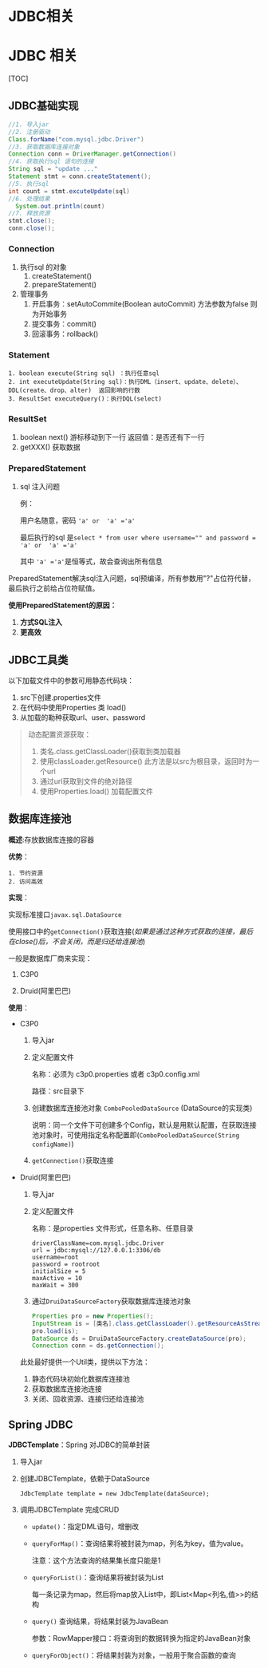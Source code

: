 # JDBC相关



# JDBC 相关

[TOC]

## JDBC基础实现

```java
//1. 导入jar
//2. 注册驱动
Class.forName("com.mysql.jdbc.Driver")
//3. 获取数据库连接对象
Connection conn = DriverManager.getConnection() 
//4. 获取执行sql 语句的连接
String sql = "update ..."
Statement stmt = conn.createStatement();
//5. 执行sql
int count = stmt.excuteUpdate(sql)
//6. 处理结果
  System.out.println(count)
//7. 释放资源
stmt.close();
conn.close();
```

### Connection

1. 执行sql 的对象
   1. createStatement()
   2. prepareStatement()
2. 管理事务
    1. 开启事务：setAutoCommite(Boolean autoCommit) 方法参数为false 则为开始事务
    2. 提交事务：commit() 
    3. 回滚事务：rollback()

### Statement

    1. boolean execute(String sql) ：执行任意sql
    2. int executeUpdate(String sql)：执行DML（insert、update、delete）、DDL(create、drop、alter)  返回影响的行数
    3. ResultSet executeQuery()：执行DQL(select)

### ResultSet

1. boolean next() 游标移动到下一行  返回值：是否还有下一行
2. getXXX() 获取数据

### PreparedStatement 

1. sql 注入问题

   例：

   用户名随意，密码 `'a' or  'a' ='a'`

   最后执行的sql 是`select * from user where username="" and password = 'a' or  'a' ='a'`

   其中 `'a' ='a'`是恒等式，故会查询出所有信息

PreparedStatement解决sql注入问题，sql预编译，所有参数用"?"占位符代替，最后执行之前给占位符赋值。

**使用PreparedStatement的原因：**

1. **方式SQL注入**
2. **更高效**

## JDBC工具类

以下加载文件中的参数可用静态代码块：

1. src下创建.properties文件
2. 在代码中使用Properties 类 load() 
3. 从加载的勒种获取url、user、password 

> 动态配置资源获取：
>
> 1. 类名.class.getClassLoader()获取到类加载器
> 2. 使用classLoader.getResource()    此方法是以src为根目录，返回时为一个url
> 3. 通过url获取到文件的绝对路径
> 4. 使用Properties.load()  加载配置文件



## 数据库连接池

**概述**:存放数据库连接的容器

**优势**：

    1. 节约资源
    2. 访问高效

**实现**：

   实现标准接口`javax.sql.DataSource`

   使用接口中的`getConnection()`获取连接(*如果是通过这种方式获取的连接，最后在close()后，不会关闭，而是归还给连接池*)

   一般是数据库厂商来实现：

   1. C3P0

   2. Druid(阿里巴巴)



**使用**：

- C3P0

  1. 导入jar

  2. 定义配置文件 

     名称：必须为 c3p0.properties 或者 c3p0.config.xml

     路径：src目录下

  3. 创建数据库连接池对象 `ComboPooledDataSource` (DataSource的实现类)

     说明：同一个文件下可创建多个Config，默认是用默认配置，在获取连接池对象时，可使用指定名称配置即(`ComboPooledDataSource(String configName)`)

  4. `getConnection()`获取连接

- Druid(阿里巴巴)

  1. 导入jar

  2. 定义配置文件

     名称：是properties 文件形式，任意名称、任意目录

     ```properties
     driverClassName=com.mysql.jdbc.Driver
     url = jdbc:mysql://127.0.0.1:3306/db
     username=root
     password = rootroot
     initialSize = 5
     maxActive = 10
     maxWait = 300
     ```

     

  3. 通过`DruiDataSourceFactory`获取数据库连接池对象

     ```java
     Properties pro = new Properties();
     InputStream is = [类名].class.getClassLoader().getResourceAsStream([properties文件路径]);
     pro.load(is);
     DataSource ds = DruiDataSourceFactory.createDataSource(pro);
     Connection conn = ds.getConnection();
     ```

     

  此处最好提供一个Util类，提供以下方法：

    1. 静态代码块初始化数据库连接池
    2. 获取数据库连接池连接
    3. 关闭、回收资源、连接归还给连接池

   

## Spring JDBC

**JDBCTemplate**：Spring 对JDBC的简单封装

1. 导入jar

2. 创建JDBCTemplate，依赖于DataSource

   `JdbcTemplate template = new JdbcTemplate(dataSource);`

3. 调用JDBCTemplate 完成CRUD

   - `update()`：指定DML语句，增删改

   - `queryForMap()`：查询结果将被封装为map，列名为key，值为value。

     注意：这个方法查询的结果集长度只能是1

   - `queryForList()`：查询结果将被封装为List

     每一条记录为map，然后将map放入List中，即List<Map<列名,值>>的结构

   - `query()` 查询结果，将结果封装为JavaBean

     参数：RowMapper接口：将查询到的数据转换为指定的JavaBean对象

   - `queryForObject()`：将结果封装为对象，一般用于聚合函数的查询